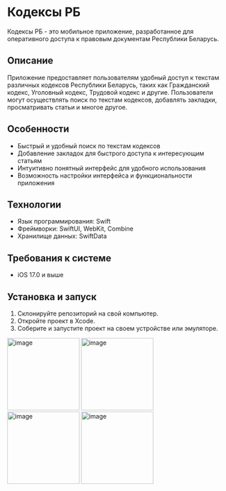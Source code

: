 # Кодексы РБ

Кодексы РБ - это мобильное приложение, разработанное для оперативного доступа к правовым документам Республики Беларусь.

## Описание

Приложение предоставляет пользователям удобный доступ к текстам различных кодексов Республики Беларусь, таких как Гражданский кодекс, Уголовный кодекс, Трудовой кодекс и другие. Пользователи могут осуществлять поиск по текстам кодексов, добавлять закладки, просматривать статьи и многое другое.

## Особенности

- Быстрый и удобный поиск по текстам кодексов
- Добавление закладок для быстрого доступа к интересующим статьям
- Интуитивно понятный интерфейс для удобного использования
- Возможность настройки интерфейса и функциональности приложения

## Технологии

- Язык программирования: Swift
- Фреймворки: SwiftUI, WebKit, Combine
- Хранилище данных: SwiftData

## Требования к системе

- iOS 17.0 и выше

## Установка и запуск

1. Склонируйте репозиторий на свой компьютер.
2. Откройте проект в Xcode.
3. Соберите и запустите проект на своем устройстве или эмуляторе.

<img width="166" alt="image" src="https://github.com/user-attachments/assets/4387d0fb-b72d-48ee-b396-45262577c031" />
<img width="166" alt="image" src="https://github.com/user-attachments/assets/998d0395-9247-4ad1-935d-3cc393cd4932" />
<img width="166" alt="image" src="https://github.com/user-attachments/assets/21371af9-43c9-47e7-997c-a262302a396f" />
<img width="166" alt="image" src="https://github.com/user-attachments/assets/05490836-f088-499d-bc99-15bdd6a384b0" />








